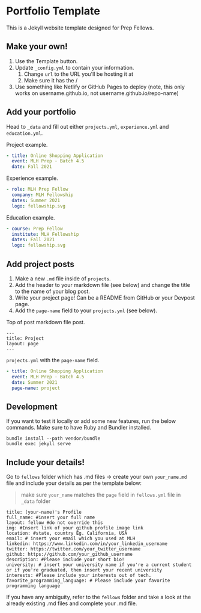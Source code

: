 # Portfolio Template

This is a Jekyll website template designed for Prep Fellows.


## Make your own!

1. Use the Template button.
2. Update `_config.yml` to contain your information.
    1. Change `url` to the URL you'll be hosting it at
    2. Make sure it has the /
3. Use something like Netlify or GitHub Pages to deploy (note, this only works on username.github.io, not username.github.io/repo-name)

## Add your portfolio

Head to `_data` and fill out either `projects.yml`, `experience.yml` and `education.yml`.

Project example.
```yaml
- title: Online Shopping Application
  event: MLH Prep - Batch 4.5
  date: Fall 2021
```

Experience example.
```yaml
- role: MLH Prep Fellow
  company: MLH Fellowship
  dates: Summer 2021
  logo: fellowship.svg
```

Education example.
```yaml
- course: Prep Fellow
  institute: MLH Fellowship
  dates: Fall 2021
  logo: fellowship.svg
```
## Add project posts

1. Make a new `.md` file inside of `projects`.
2. Add the header to your markdown file (see below) and change the title to the name of your blog post.
3. Write your project page! Can be a README from GitHub or your Devpost page.
4. Add the `page-name` field to your `projects.yml` (see below).

Top of post markdown file post.
```
---
title: Project
layout: page
---
```

`projects.yml` with the `page-name` field.

```yaml
- title: Online Shopping Application
  event: MLH Prep - Batch 4.5
  date: Summer 2021
  page-name: project
```

## Development

If you want to test it locally or add some new features, run the below commands. Make sure to have Ruby and Bundler installed.

```
bundle install --path vendor/bundle
bundle exec jekyll serve
```

## Include your details!
Go to `fellows` folder which has .md files -> create your own `your_name.md` file and include your details as per the template below:

> make sure `your_name` matches the `page` field in `fellows.yml` file in `_data` folder

```
title: (your-name)'s Profile
full_name: #insert your full name
layout: fellow #do not override this
img: #Insert link of your github profile image link
location: #state, country Eg. California, USA
email: # insert your email which you used at MLH
linkedin: https://www.linkedin.com/in/your_linkedin_username
twitter: https://twitter.com/your_twitter_username
github: https://github.com/your_github_username
description: #Please include your short bio!
university: # insert your university name if you're a current student or if you're graduated, then insert your recent university 
interests: #Please include your interests out of tech.
favorite_programming_language: # Please include your favorite programming language
```

If you have any ambiguity, refer to the `fellows` folder and take a look at the already existing .md files and complete your .md file.
